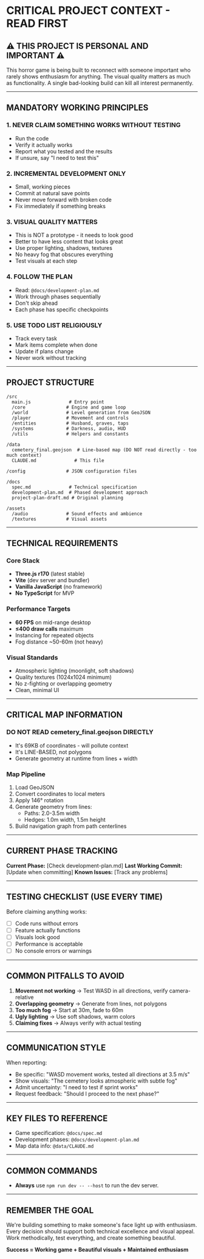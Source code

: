 # CRITICAL PROJECT CONTEXT - READ FIRST

## ⚠️ THIS PROJECT IS PERSONAL AND IMPORTANT ⚠️

This horror game is being built to reconnect with someone important who rarely shows enthusiasm for anything. The visual quality matters as much as functionality. A single bad-looking build can kill all interest permanently.

---

## MANDATORY WORKING PRINCIPLES

### 1. NEVER CLAIM SOMETHING WORKS WITHOUT TESTING

- Run the code
- Verify it actually works
- Report what you tested and the results
- If unsure, say "I need to test this"

### 2. INCREMENTAL DEVELOPMENT ONLY

- Small, working pieces
- Commit at natural save points
- Never move forward with broken code
- Fix immediately if something breaks

### 3. VISUAL QUALITY MATTERS

- This is NOT a prototype - it needs to look good
- Better to have less content that looks great
- Use proper lighting, shadows, textures
- No heavy fog that obscures everything
- Test visuals at each step

### 4. FOLLOW THE PLAN

- Read: `@docs/development-plan.md`
- Work through phases sequentially
- Don't skip ahead
- Each phase has specific checkpoints

### 5. USE TODO LIST RELIGIOUSLY

- Track every task
- Mark items complete when done
- Update if plans change
- Never work without tracking

---

## PROJECT STRUCTURE

```
/src
  main.js              # Entry point
  /core               # Engine and game loop
  /world              # Level generation from GeoJSON
  /player             # Movement and controls
  /entities           # Husband, graves, taps
  /systems            # Darkness, audio, HUD
  /utils              # Helpers and constants

/data
  cemetery_final.geojson  # Line-based map (DO NOT read directly - too much context)
  CLAUDE.md              # This file

/config               # JSON configuration files

/docs
  spec.md              # Technical specification
  development-plan.md  # Phased development approach
  project-plan-draft.md # Original planning

/assets
  /audio              # Sound effects and ambience
  /textures           # Visual assets
```

---

## TECHNICAL REQUIREMENTS

### Core Stack

- **Three.js r170** (latest stable)
- **Vite** (dev server and bundler)
- **Vanilla JavaScript** (no framework)
- **No TypeScript** for MVP

### Performance Targets

- **60 FPS** on mid-range desktop
- **≤400 draw calls** maximum
- Instancing for repeated objects
- Fog distance ~50-60m (not heavy)

### Visual Standards

- Atmospheric lighting (moonlight, soft shadows)
- Quality textures (1024x1024 minimum)
- No z-fighting or overlapping geometry
- Clean, minimal UI

---

## CRITICAL MAP INFORMATION

### DO NOT READ cemetery_final.geojson DIRECTLY

- It's 69KB of coordinates - will pollute context
- It's LINE-BASED, not polygons
- Generate geometry at runtime from lines + width

### Map Pipeline

1. Load GeoJSON
2. Convert coordinates to local meters
3. Apply 146° rotation
4. Generate geometry from lines:
   - Paths: 2.0-3.5m width
   - Hedges: 1.0m width, 1.5m height
5. Build navigation graph from path centerlines

---

## CURRENT PHASE TRACKING

**Current Phase:** [Check development-plan.md]
**Last Working Commit:** [Update when committing]
**Known Issues:** [Track any problems]

---

## TESTING CHECKLIST (USE EVERY TIME)

Before claiming anything works:

- [ ] Code runs without errors
- [ ] Feature actually functions
- [ ] Visuals look good
- [ ] Performance is acceptable
- [ ] No console errors or warnings

---

## COMMON PITFALLS TO AVOID

1. **Movement not working** → Test WASD in all directions, verify camera-relative
2. **Overlapping geometry** → Generate from lines, not polygons
3. **Too much fog** → Start at 30m, fade to 60m
4. **Ugly lighting** → Use soft shadows, warm colors
5. **Claiming fixes** → Always verify with actual testing

---

## COMMUNICATION STYLE

When reporting:

- Be specific: "WASD movement works, tested all directions at 3.5 m/s"
- Show visuals: "The cemetery looks atmospheric with subtle fog"
- Admit uncertainty: "I need to test if sprint works"
- Request feedback: "Should I proceed to the next phase?"

---

## KEY FILES TO REFERENCE

- Game specification: `@docs/spec.md`
- Development phases: `@docs/development-plan.md`
- Map data info: `@data/CLAUDE.md`

---

## COMMON COMMANDS

- **Always** use `npm run dev -- --host` to run the dev server.

---

## REMEMBER THE GOAL

We're building something to make someone's face light up with enthusiasm. Every decision should support both technical excellence and visual appeal. Work methodically, test everything, and create something beautiful.

**Success = Working game + Beautiful visuals + Maintained enthusiasm**
